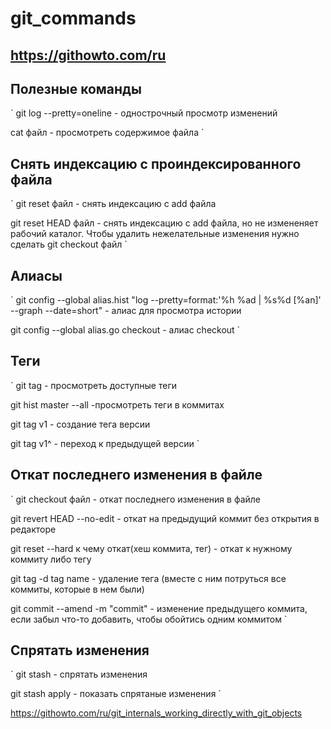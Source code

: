 # git_commands

## https://githowto.com/ru

## Полезные команды

`
git log --pretty=oneline - однострочный просмотр изменений

cat файл - просмотреть содержимое файла
`

## Снять индексацию с проиндексированного файла
`
git reset файл - снять индексацию с add файла

git reset HEAD файл - снять индексацию с add файла, но не измененяет рабочий каталог. Чтобы удалить нежелательные изменения нужно сделать git checkout файл
`

## Алиасы

`
git config --global alias.hist "log --pretty=format:'%h %ad | %s%d [%an]' --graph --date=short" - алиас для просмотра истории

git config --global alias.go checkout - алиас checkout
`


## Теги

`
git tag - просмотреть доступные теги

git hist master --all -просмотреть теги в коммитах

git tag v1 - создание тега версии

git tag v1^ - переход к предыдущей версии
`

## Откат последнего изменения в файле

`
git checkout файл - откат последнего изменения в файле

git revert HEAD --no-edit - откат на предыдущий коммит без открытия в редакторе

git reset --hard к чему откат(хеш коммита, тег) - откат к нужному коммиту либо тегу

git tag -d tag name - удаление тега (вместе с ним потруться все коммиты, которые в нем были) 

git commit --amend -m "commit" - изменение предыдущего коммита, если забыл что-то добавить, чтобы обойтись одним коммитом
`

## Спрятать изменения

`
git stash - спрятать изменения

git stash apply - показать спрятаные изменения
`

https://githowto.com/ru/git_internals_working_directly_with_git_objects
